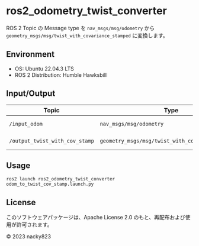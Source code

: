 # ros2_odometry_twist_converter

ROS 2 Topic の Message type を `nav_msgs/msg/odometry` から `geometry_msgs/msg/twist_with_covariance_stamped` に変換します。

## Environment

+ OS: Ubuntu 22.04.3 LTS
+ ROS 2 Distribution: Humble Hawksbill

## Input/Output

| **Topic** | **Type** | **Description** |
| --- | --- | --- |
| `/input_odom` | `nav_msgs/msg/odometry` | Input odometry |
| `/output_twist_with_cov_stamp` | `geometry_msgs/msg/twist_with_covariance_stamped` | Output twist_with_cov |

## Usage

```
ros2 launch ros2_odometry_twist_converter odom_to_twist_cov_stamp.launch.py
```

## License

このソフトウェアパッケージは、Apache License 2.0 のもと、再配布および使用が許可されます。

© 2023 nacky823
